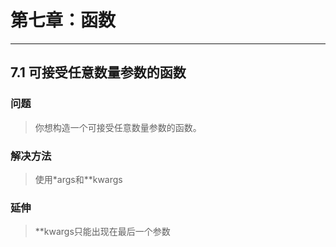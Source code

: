 # 第七章：函数
- - - -
## 7.1 可接受任意数量参数的函数

### 问题
> 你想构造一个可接受任意数量参数的函数。

### 解决方法
> 使用*args和**kwargs
### 延伸
> **kwargs只能出现在最后一个参数